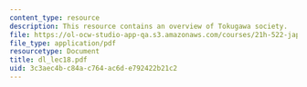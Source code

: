 ```yaml
---
content_type: resource
description: This resource contains an overview of Tokugawa society.
file: https://ol-ocw-studio-app-qa.s3.amazonaws.com/courses/21h-522-japan-in-the-age-of-the-samurai-history-and-film-fall-2006/3c3aec4bc84ac764ac6de792422b21c2_dl_lec18.pdf
file_type: application/pdf
resourcetype: Document
title: dl_lec18.pdf
uid: 3c3aec4b-c84a-c764-ac6d-e792422b21c2
---
```

